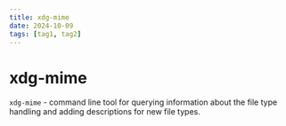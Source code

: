```yaml
---
title: xdg-mime
date: 2024-10-09
tags: [tag1, tag2]
---
```


# xdg-mime

`xdg-mime` - command line tool for querying information about the file type
handling and adding descriptions for new file types.
